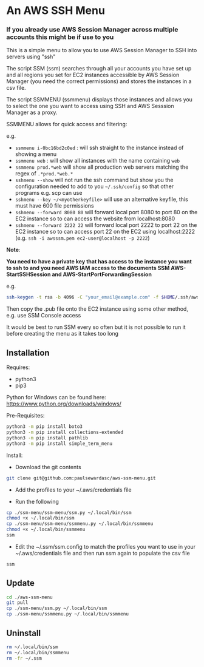 # An AWS SSH Menu

### If you already use AWS Session Manager across multiple accounts this might be if use to you

This is a simple menu to allow you to use AWS Session Manager to SSH into servers using "ssh"

The script SSM (ssm) searches through all your accounts you have set up and all regions you set for EC2 instances accessible by AWS Session Manager (you need the correct permissions) and stores the instances in a csv file.

The script SSMMENU (ssmmenu) displays those instances and allows you to select the one you want to access using SSH and AWS Sesssion Manager as a proxy.

SSMMENU allows for quick access and filtering:

e.g. 

* `ssmmenu i-0bc16bd2c0ed` : will ssh straight to the instance instead of showing a menu
* `ssmmenu web` : will show all instances with the name containing `web`
* `ssmmenu prod.*web` will show all production web servers matching the regex of `.*prod.*web.*`
* `sshmenu --show` will not run the ssh command but show you the configuration needed to add to you `~/.ssh/config` so that other programs e.g. scp can use
* `sshmenu --key ~/<myotherkeyfile>` will use an alternative keyfile, this must have 600 file permissions
* `sshmenu --forward 8080 80` will forward local port 8080 to port 80 on the EC2 instance so to can access the website from localhost:8080
* `sshmenu --forward 2222 22` will forward local port 2222 to port 22 on the EC2 instance so to can access port 22 on the EC2 using localhost:2222 (e.g. `ssh -i awsssm.pem ec2-user@localhost -p 2222`)

**Note**:

**You need to have a private key that has access to the instance you want to ssh to and you need AWS IAM access to the documents SSM AWS-StartSSHSession and  AWS-StartPortForwardingSession**

e.g.

```bash
ssh-keygen -t rsa -b 4096 -C "your_email@example.com" -f $HOME/.ssh/aws-ssm
```

Then copy the .pub file onto the EC2 instance using some other method, e.g. use SSM Console access

It would be best to run SSM every so often but it is not possible to run it before creating the menu as it takes too long

## Installation
Requires:

* python3
* pip3

Python for Windows can be found here: https://www.python.org/downloads/windows/

Pre-Requisites:

```bash
python3 -m pip install boto3
python3 -m pip install collections-extended
python3 -m pip install pathlib
python3 -m pip install simple_term_menu
```

Install:

* Download the git contents

```bash
git clone git@github.com:paulsewardasc/aws-ssm-menu.git
```

* Add the profiles to your ~/.aws/credentials file

* Run the following

```bash
cp ./ssm-menu/ssm-menu/ssm.py ~/.local/bin/ssm
chmod +x ~/.local/bin/ssm
cp ./ssm-menu/ssm-menu/ssmmenu.py ~/.local/bin/ssmmenu
chmod +x ~/.local/bin/ssmmenu
ssm
```
* Edit the ~/.ssm/ssm.config to match the profiles you want to use in your ~/.aws/credentials file and then run ssm again to populate the csv file
```bash
ssm
```

## Update
```bash
cd ./aws-ssm-menu
git pull
cp ./ssm-menu/ssm.py ~/.local/bin/ssm
cp ./ssm-menu/ssmmenu.py ~/.local/bin/ssmmenu
```


## Uninstall

```bash
rm ~/.local/bin/ssm
rm ~/.local/bin/ssmmenu
rm -fr ~/.ssm
```

